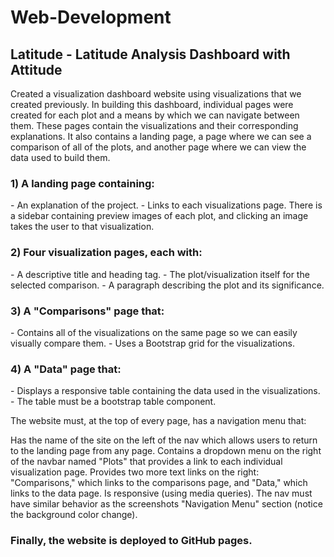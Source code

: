 # Web-Development
<h2> Latitude - Latitude Analysis Dashboard with Attitude </h2>
Created a visualization dashboard website using visualizations that we created previously. 
In building this dashboard, individual pages were created for each plot and a means by which we can navigate between them. These pages contain the visualizations and their corresponding explanations. 
It also contains a landing page, a page where we can see a comparison of all of the plots, and another page where we can view the data used to build them.

<h3> 1) A landing page containing: </h3>
- An explanation of the project.
- Links to each visualizations page. There is a sidebar containing preview images of each plot, and clicking an image takes the user to that visualization.


<h3> 2) Four visualization pages, each with: </h3>
- A descriptive title and heading tag.
- The plot/visualization itself for the selected comparison.
- A paragraph describing the plot and its significance.


<h3> 3) A "Comparisons" page that: </h3>
- Contains all of the visualizations on the same page so we can easily visually compare them.
- Uses a Bootstrap grid for the visualizations.

<h3> 4) A "Data" page that: </h3>
- Displays a responsive table containing the data used in the visualizations.
- The table must be a bootstrap table component.


The website must, at the top of every page, has a navigation menu that:

Has the name of the site on the left of the nav which allows users to return to the landing page from any page.
Contains a dropdown menu on the right of the navbar named "Plots" that provides a link to each individual visualization page.
Provides two more text links on the right: "Comparisons," which links to the comparisons page, and "Data," which links to the data page.
Is responsive (using media queries). The nav must have similar behavior as the screenshots "Navigation Menu" section (notice the background color change).

<h3> Finally, the website is deployed to GitHub pages. </h3>
